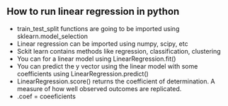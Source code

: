 ## How to run linear regression in python
- train_test_split functions are going to be imported using sklearn.model_selection
- Linear regression can be imported using numpy, scipy, etc
- Sckit learn contains methods like regression, classification, clustering
- You can for a linear model using LinearRegression.fit()
- You can predict the y vector using the linear model with some coefficients using LinearRegression.predict()
- LinearRegression.score() returns the coefficient of determination. A measure of how well observed outcomes are replicated.
- .coef = coeeficients